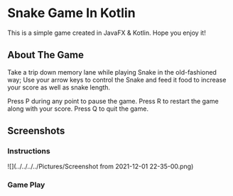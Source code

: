 # Snake Game In Kotlin
This is a simple game created in JavaFX & Kotlin. Hope you enjoy it!

## About The Game
Take a trip down memory lane while playing Snake in the old-fashioned way;
Use your arrow keys to control the Snake and feed it food to increase your score as well as snake length.

Press P during any point to pause the game.
Press R to restart the game along with your score.
Press Q to quit the game.

## Screenshots
### Instructions
![](../../../../Pictures/Screenshot from 2021-12-01 22-35-00.png)
### Game Play
